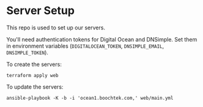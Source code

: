 Server Setup
============

This repo is used to set up our servers.

You'll need authentication tokens for Digital Ocean and DNSimple.
Set them in environment variables
(`DIGITALOCEAN_TOKEN`, `DNSIMPLE_EMAIL`, `DNSIMPLE_TOKEN`).


To create the servers:

~~~ shell
terraform apply web
~~~

To update the servers:

~~~ shell
ansible-playbook -K -b -i 'ocean1.boochtek.com,' web/main.yml
~~~
